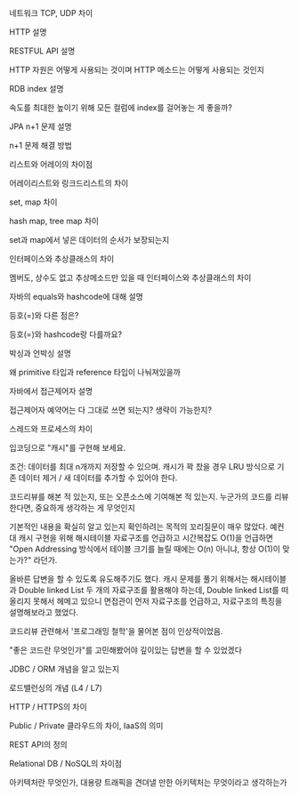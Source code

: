 네트워크 TCP, UDP 차이

HTTP 설명

RESTFUL API 설명

HTTP 자원은 어떻게 사용되는 것이며 HTTP 메소드는 어떻게 사용되는 것인지

RDB index 설명

속도를 최대한 높이기 위해 모든 컬럼에 index를 걸어놓는 게 좋을까?

JPA n+1 문제 설명

n+1 문제 해결 방법

리스트와 어레이의 차이점

어레이리스트와 링크드리스트의 차이

set, map 차이

hash map, tree map 차이

set과 map에서 넣은 데이터의 순서가 보장되는지

인터페이스와 추상클래스의 차이

멤버도, 상수도 없고 추상메소드만 있을 때 인터페이스와 추상클래스의 차이

자바의 equals와 hashcode에 대해 설명

등호(=)와 다른 점은?

등호(=)와 hashcode랑 다를까요?

박싱과 언박싱 설명

왜 primitive 타입과 reference 타입이 나눠져있을까

자바에서 접근제어자 설명

접근제어자 예약어는 다 그대로 쓰면 되는지? 생략이 가능한지?

스레드와 프로세스의 차이

 

 

입코딩으로 "캐시"를 구현해 보세요.

조건: 데이터를 최대 n개까지 저장할 수 있으며. 캐시가 꽉 찼을 경우 LRU 방식으로 기존 데이터 제거 / 새 데이터를 추가할 수 있어야 한다.

코드리뷰를 해본 적 있는지, 또는 오픈소스에 기여해본 적 있는지. 누군가의 코드를 리뷰한다면, 중요하게 생각하는 게 무엇인지

기본적인 내용을 확실히 알고 있는지 확인하려는 목적의 꼬리질문이 매우 많았다. 예컨대 캐시 구현을 위해 해시테이블 자료구조를 언급하고 시간복잡도 O(1)을 언급하면 "Open Addressing 방식에서 테이블 크기를 늘릴 때에는 O(n) 아니냐, 항상 O(1)이 맞는가?" 라던가.

올바른 답변을 할 수 있도록 유도해주기도 했다. 캐시 문제를 풀기 위해서는 해시테이블과 Double linked List 두 개의 자료구조를 활용해야 하는데, Double linked List를 떠올리지 못해서 헤메고 있으니 면접관이 먼저 자료구조를 언급하고, 자료구조의 특징을 설명해보라고 했었다.

코드리뷰 관련해서 '프로그래밍 철학'을 물어본 점이 인상적이었음.

"좋은 코드란 무엇인가"를 고민해봤어야 깊이있는 답변을 할 수 있었겠다

JDBC / ORM 개념을 알고 있는지

로드밸런싱의 개념 (L4 / L7)

HTTP / HTTPS의 차이

Public / Private 클라우드의 차이, IaaS의 의미

REST API의 정의

Relational DB / NoSQL의 차이점

아키텍처란 무엇인가, 대용량 트래픽을 견뎌낼 만한 아키텍처는 무엇이라고 생각하는가
